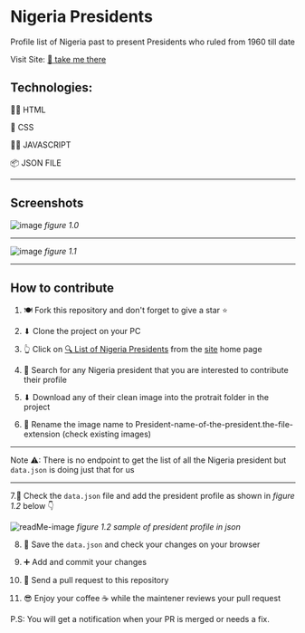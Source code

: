 # Nigeria Presidents

Profile list of Nigeria past to present Presidents who ruled from 1960 till date

Visit Site: [🔗 take me there](https://nigeria-presidents.netlify.app/)

## Technologies:

👩‍💻 HTML  

🎨 CSS  

🧙‍♂️ JAVASCRIPT   

📦 JSON FILE  

<hr />

## Screenshots

![image](https://user-images.githubusercontent.com/58919619/135591298-34af9d47-95a4-49c3-83db-d159a7be12cf.png)
_figure 1.0_

<hr />

![image](https://user-images.githubusercontent.com/58919619/135591991-38b519ae-4ca8-41d0-b8c4-ca46eedbfa37.png)
_figure 1.1_

<hr />

## How to contribute

1. 🍽 Fork this repository and don't forget to give a star ⭐  

2. ⬇ Clone the project on your PC  

3. 👆 Click on [🔍 List of Nigeria Presidents](https://www.google.com/search?q=list+of+nigerian+presidents+from+1960+till+date) from the [site](https://nigeria-presidents.netlify.app/) home page  

4. 👀 Search for any Nigeria president that you are interested to contribute their profile  

5. ⬇ Download any of their clean image into the protrait folder in the project   

6. 🔀 Rename the image name to President-name-of-the-president.the-file-extension (check existing images)  

<hr />

Note ⚠: There is no endpoint to get the list of all the Nigeria president but `data.json` is doing just that for us  

<hr />

7.🏁 Check the `data.json` file and add the president profile as shown in _figure 1.2_ below 👇  

![readMe-image](https://user-images.githubusercontent.com/58919619/135594334-97b64b95-1d8c-448c-8af8-acad4d589028.png)
_figure 1.2 sample of president profile in json_    

8. 🌟 Save the `data.json` and check your changes on your browser    

9. ➕ Add and commit your changes  

10. 📩 Send a pull request to this repository  

11. 😎 Enjoy your coffee ☕ while the maintener reviews your pull request  

P.S: You will get a notification when your PR is merged or needs a fix.

